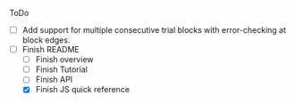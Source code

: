 ToDo

- [ ] Add support for multiple consecutive trial blocks with error-checking at block edges.
- [ ] Finish README
  - [ ] Finish overview
  - [ ] Finish Tutorial
  - [ ] Finish API
  - [X] Finish JS quick reference
